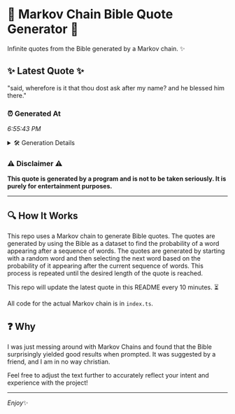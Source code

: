 # 📖 Markov Chain Bible Quote Generator 📖

Infinite quotes from the Bible generated by a Markov chain. ✨

## ✨ Latest Quote ✨
"said, wherefore is it that thou dost ask after my name? and he blessed him there."

### ⏰ Generated At
*6:55:43 PM*

<details>
    <summary>🛠️ Generation Details</summary>
    <p>
        <strong>🌱 Seed:</strong> said,<br>
        <strong>🔄 Iterations:</strong> 15<br>
        <strong>📜 Context History:</strong><br>[ said, ]: wherefore<br>[ said,, wherefore ]: is<br>[ said,, wherefore, is ]: it<br>[ said,, wherefore, is, it ]: that<br>[ said,, wherefore, is, it, that ]: thou<br>[ said,, wherefore, is, it, that, thou ]: dost<br>[ wherefore, is, it, that, thou, dost ]: ask<br>[ is, it, that, thou, dost, ask ]: after<br>[ it, that, thou, dost, ask, after ]: my<br>[ that, thou, dost, ask, after, my ]: name?<br>[ thou, dost, ask, after, my, name? ]: and<br>[ dost, ask, after, my, name?, and ]: he<br>[ ask, after, my, name?, and, he ]: blessed<br>[ after, my, name?, and, he, blessed ]: him<br>[ my, name?, and, he, blessed, him ]: there.<br>
    </p>
</details>

### ⚠️ Disclaimer ⚠️
**This quote is generated by a program and is not to be taken seriously. It is purely for entertainment purposes.**

---

## 🔍 How It Works

This repo uses a Markov chain to generate Bible quotes. The quotes are generated by using the Bible as a dataset to find the probability of a word appearing after a sequence of words. The quotes are generated by starting with a random word and then selecting the next word based on the probability of it appearing after the current sequence of words. This process is repeated until the desired length of the quote is reached.

This repo will update the latest quote in this README every 10 minutes. ⏳

All code for the actual Markov chain is in `index.ts`.

## ❓ Why

I was just messing around with Markov Chains and found that the Bible surprisingly yielded good results when prompted. 
It was suggested by a friend, and I am in no way christian.

Feel free to adjust the text further to accurately reflect your intent and experience with the project!

---

*Enjoy*✨
